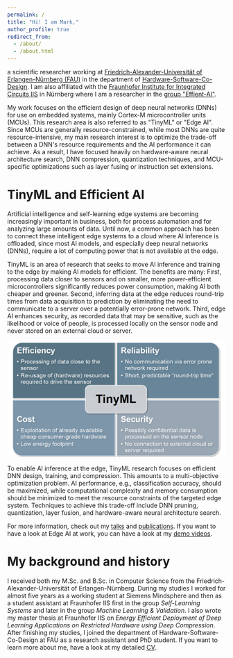 ```yaml
---
permalink: /
title: "Hi! I am Mark,"
author_profile: true
redirect_from: 
  - /about/
  - /about.html
---
```


a scientific researcher working at [Friedrich-Alexander-Universität of Erlangen-Nürnberg (FAU)](https://www.fau.eu/) in the department of [Hardware-Software-Co-Design](https://www.cs12.tf.fau.eu/). I am also affiliated with the [Fraunhofer Institute for Integrated Circuits IIS](https://www.iis.fraunhofer.de/) in Nürnberg where I am a researcher in the [group "Effient-AI"](https://www.iis.fraunhofer.de/de/ff/lv/dataanalytics/tinyml.html).

My work focuses on the efficient design of deep neural networks (DNNs) for use on embedded systems, mainly Cortex-M microcontroller units (MCUs). This research area is also referred to as "TinyML" or "Edge AI". Since MCUs are generally resource-constrained, while most DNNs are quite resource-intensive, my main research interest is to optimize the trade-off between a DNN's resource requirements and the AI performance it can achieve. As a result, I have focused heavily on hardware-aware neural architecture search, DNN compression, quantization techniques, and MCU-specific optimizations such as layer fusing or instruction set extensions.

TinyML and Efficient AI
===

Artificial intelligence and self-learning edge systems are becoming increasingly important in business, both for process automation and for analyzing large amounts of data. Until now, a common approach has been to connect these intelligent edge systems to a cloud where AI inference is offloaded, since most AI models, and especially deep neural networks (DNNs), require a lot of computing power that is not available at the edge.

TinyML is an area of research that seeks to move AI inference and training to the edge by making AI models for efficient. The benefits are many: First, processing data closer to sensors and on smaller, more power-efficient microcontrollers significantly reduces power consumption, making AI both cheaper and greener. Second, inferring data at the edge reduces round-trip times from data acquisition to prediction by eliminating the need to communicate to a server over a potentially error-prone network. Third, edge AI enhances security, as recorded data that may be sensitive, such as the likelihood or voice of people, is processed locally on the sensor node and never stored on an external cloud or server.

![image](../images/tinyml.png)

To enable AI inference at the edge, TinyML research focuses on efficient DNN design, training, and compression. This amounts to a multi-objective optimization problem. AI performance, e.g., classification accuracy, should be maximized, while computational complexity and memory consumption should be minimized to meet the resource constraints of the targeted edge system. Techniques to achieve this trade-off include DNN pruning, quantization, layer fusion, and hardware-aware neural architecture search.

For more information, check out my [talks](./talks.html) and [publications](./publications.html). If you want to have a look at Edge AI at work, you can have a look at my [demo videos](./portfolio.html).

My background and history
===

I received both my M.Sc. and B.Sc. in Computer Science from the Friedrich-Alexander-Universität of Erlangen-Nürnberg. During my studies I worked for almost five years as a working student at Siemens Mindsphere and then as a student assistant at Fraunhofer IIS first in the group *Self-Learning Systems* and later in the group *Machine Learning & Validation*. I also wrote my master thesis at Fraunhofer IIS on *Energy Efficient Deployment of Deep Learning Applications on Restricted Hardware using Deep Compression*. After finishing my studies, I joined the department of Hardware-Software-Co-Design at FAU as a research assistant and PhD student. If you want to learn more about me, have a look at my detailed [CV](./cv.md).  